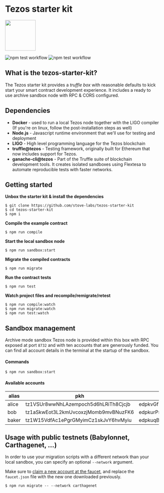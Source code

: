 # Tezos starter kit
<img src="https://stove-labs.com/logo_transparent.png" width="100px"/>

![npm test workflow](https://github.com/stove-labs/tezos-starter-kit/workflows/Carthage/badge.svg?branch=dev) ![npm test workflow](https://github.com/stove-labs/tezos-starter-kit/workflows/Delphi/badge.svg?branch=dev)

## What is the tezos-starter-kit?

The Tezos starter kit provides a *truffle box* with reasonable defaults to kick start your smart contract development experience. It includes a ready to use archive sandbox node with RPC & CORS configured.

## Dependencies

- **Docker** - used to run a local Tezos node together with the LIGO compiler (If you're on linux, follow the post-installation steps as well)
- **Node.js** - Javascript runtime environment that we'll use for testing and deployment
- **LIGO** - High level programming language for the Tezos blockchain
- **truffle@tezos** - Testing framework, originally built for Ethereum that now includes support for Tezos.
- **ganache-cli@tezos** - Part of the Truffle suite of blockchain development tools. It creates isolated sandboxes using Flextesa to automate reproducible tests with faster networks.


## Getting started

**Unbox the starter kit & install the dependencies**
```shell
$ git clone https://github.com/stove-labs/tezos-starter-kit
$ cd tezos-starter-kit
$ npm i
```

**Compile the example contract**
```shell
$ npm run compile
```

**Start the local sandbox node**
```shell
$ npm run sandbox:start
```

**Migrate the compiled contracts**
```shell
$ npm run migrate
```

**Run the contract tests**
```shell
$ npm run test
```

**Watch project files and recompile/remigrate/retest**
```shell
$ npm run compile:watch
$ npm run migrate:watch
$ npm run test:watch
```

## Sandbox management

Archive mode sandbox Tezos node is provided within this box with RPC exposed at port `8732` and with ten accounts that are generously funded. You can find all account details in the terminal at the startup of the sandbox.


#### Commands

```shell
$ npm run sandbox:start
```

#### Available accounts
|alias  |pkh  |pk  |sk   |
|---|---|---|---|
|alice   |tz1VSUr8wwNhLAzempoch5d6hLRiTh8Cjcjb   |edpkvGfYw3LyB1UcCahKQk4rF2tvbMUk8GFiTuMjL75uGXrpvKXhjn   |edsk3QoqBuvdamxouPhin7swCvkQNgq4jP5KZPbwWNnwdZpSpJiEbq   |
|bob   |tz1aSkwEot3L2kmUvcoxzjMomb9mvBNuzFK6   |edpkurPsQ8eUApnLUJ9ZPDvu98E8VNj4KtJa1aZr16Cr5ow5VHKnz4   |edsk3RFfvaFaxbHx8BMtEW1rKQcPtDML3LXjNqMNLCzC3wLC1bWbAt   |
|baker |  tz1W15VdfAc1ePgrGMyimCz1skJvY6hvMyiu | edpkuqBgimykYEEfcDAVrwguoUoQku2amoeGQoZLv4qVsWCzTWcM1u | edsk3TRzqPksMdn9YSgr5kBPEgj6WmKYA1QgzqjRVdFTzy9gi9vbzE |


## Usage with public testnets (Babylonnet, Carthagenet, ...)

In order to use your migration scripts with a different network than your local sandbox, you can specify an optional `--network` argument.

Make sure to [claim a new account at the faucet](https://faucet.tzalpha.net), and replace the `faucet.json` file with the new one downloaded previously.
```shell
$ npm run migrate -- --network carthagenet
```
